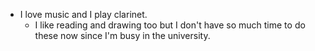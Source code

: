 - I love music and I play clarinet.
  - I like reading and drawing too but I don't have so much time to do these now since I'm busy in the university.
